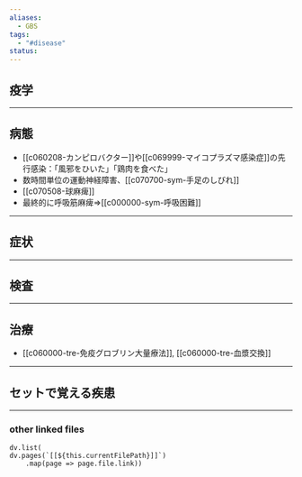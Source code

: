 ```yaml
---
aliases:
  - GBS
tags:
  - "#disease"
status:
---
```

## 疫学
---
## 病態
- [[c060208-カンピロバクター]]や[[c069999-マイコプラズマ感染症]]の先行感染：「風邪をひいた」「鶏肉を食べた」
- 数時間単位の運動神経障害、[[c070700-sym-手足のしびれ]]
- [[c070508-球麻痺]]
- 最終的に呼吸筋麻痺⇒[[c000000-sym-呼吸困難]]
---
## 症状
---
## 検査
---
## 治療
- [[c060000-tre-免疫グロブリン大量療法]], [[c060000-tre-血漿交換]]
---
## セットで覚える疾患

---
### other linked files
```dataviewjs
dv.list(
dv.pages(`[[${this.currentFilePath}]]`)
	.map(page => page.file.link))
```
